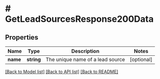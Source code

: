# # GetLeadSourcesResponse200Data

## Properties

Name | Type | Description | Notes
------------ | ------------- | ------------- | -------------
**name** | **string** | The unique name of a lead source | [optional]

[[Back to Model list]](../../README.md#models) [[Back to API list]](../../README.md#endpoints) [[Back to README]](../../README.md)
